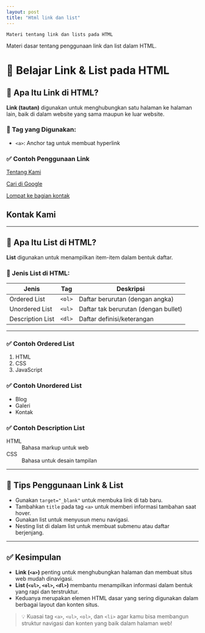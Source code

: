 ```yaml
---
layout: post
title: "Html link dan list"
---
```


    Materi tentang link dan lists pada HTML

Materi dasar tentang penggunaan link dan list dalam HTML.

# 🔗 Belajar Link & List pada HTML

## 🔗 Apa Itu Link di HTML?

**Link (tautan)** digunakan untuk menghubungkan satu halaman ke halaman lain, baik di dalam website yang sama maupun ke luar website.

### 📌 Tag yang Digunakan:
- `<a>`: Anchor tag untuk membuat hyperlink

### ✅ Contoh Penggunaan Link


<!-- Link ke halaman lain -->
<a href="/index.html">Tentang Kami</a>

<!-- Link ke situs luar -->
<a href="https://www.google.com" target="_blank">Cari di Google</a>

<!-- Link ke bagian tertentu di halaman -->
<a href="#kontak">Lompat ke bagian kontak</a>

<!-- Elemen target -->
<h2 id="kontak">Kontak Kami</h2>


---

## 🧾 Apa Itu List di HTML?

**List** digunakan untuk menampilkan item-item dalam bentuk daftar.

### 📌 Jenis List di HTML:

| Jenis | Tag | Deskripsi |
|-------|-----|-----------|
| Ordered List | `<ol>` | Daftar berurutan (dengan angka) |
| Unordered List | `<ul>` | Daftar tak berurutan (dengan bullet) |
| Description List | `<dl>` | Daftar definisi/keterangan |

---

### ✅ Contoh Ordered List

<ol>
  <li>HTML</li>
  <li>CSS</li>
  <li>JavaScript</li>
</ol>


### ✅ Contoh Unordered List


<ul>
  <li>Blog</li>
  <li>Galeri</li>
  <li>Kontak</li>
</ul>


### ✅ Contoh Description List


<dl>
  <dt>HTML</dt>
  <dd>Bahasa markup untuk web</dd>

  <dt>CSS</dt>
  <dd>Bahasa untuk desain tampilan</dd>
</dl>


---

## 🎯 Tips Penggunaan Link & List

- Gunakan `target="_blank"` untuk membuka link di tab baru.
- Tambahkan `title` pada tag `<a>` untuk memberi informasi tambahan saat hover.
- Gunakan list untuk menyusun menu navigasi.
- Nesting list di dalam list untuk membuat submenu atau daftar berjenjang.

---

## ✅ Kesimpulan

- **Link (`<a>`)** penting untuk menghubungkan halaman dan membuat situs web mudah dinavigasi.
- **List (`<ul>`, `<ol>`, `<dl>`)** membantu menampilkan informasi dalam bentuk yang rapi dan terstruktur.
- Keduanya merupakan elemen HTML dasar yang sering digunakan dalam berbagai layout dan konten situs.

> 💡 Kuasai tag `<a>`, `<ul>`, `<ol>`, dan `<li>` agar kamu bisa membangun struktur navigasi dan konten yang baik dalam halaman web!